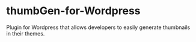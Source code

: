 thumbGen-for-Wordpress
======================

Plugin for Wordpress that allows developers to easily generate thumbnails in their themes.
